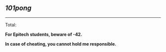 *101pong*
---
---

Total:

**For Epitech students, beware of -42.**

**In case of cheating, you cannot hold me responsible.**
